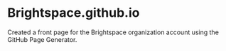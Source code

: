 Brightspace.github.io
======================
Created a front page for the Brightspace organization account using the GitHub Page Generator.
